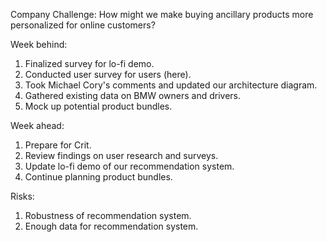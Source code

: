 Company Challenge:
How might we make buying ancillary products more personalized for online customers?

Week behind:

1. Finalized survey for lo-fi demo.
2. Conducted user survey for users (here).
3. Took Michael Cory's comments and updated our architecture diagram.
4. Gathered existing data on BMW owners and drivers.
5. Mock up potential product bundles.

Week ahead:

1. Prepare for Crit.
2. Review findings on user research and surveys.
3. Update lo-fi demo of our recommendation system.
4. Continue planning product bundles.


Risks:

1. Robustness of recommendation system.
2. Enough data for recommendation system.
